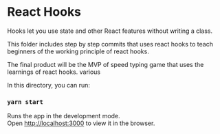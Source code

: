 # React Hooks
Hooks let you use state and other React features without writing a class.

This folder includes step by step commits that uses react hooks to teach beginners of the working principle of react hooks.

The final product will be the MVP of speed typing game that uses the learnings of react hooks.
various

In this directory, you can run:

### `yarn start`

Runs the app in the development mode.\
Open [http://localhost:3000](http://localhost:3000) to view it in the browser.

